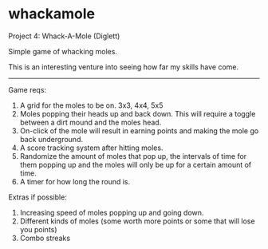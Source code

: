 # whackamole
Project 4: Whack-A-Mole (Diglett)

Simple game of whacking moles.

This is an interesting venture into seeing how far my skills have come.

--------------------------------------------------------------------------------------------------------------------------------------------------------------------

Game reqs:
1. A grid for the moles to be on. 3x3, 4x4, 5x5
2. Moles popping their heads up and back down. This will require a toggle between a dirt mound and the moles head. 
3. On-click of the mole will result in earning points and making the mole go back underground.
4. A score tracking system after hitting moles.
5. Randomize the amount of moles that pop up, the intervals of time for them popping up and the moles will only be up for a certain amount of time.
6. A timer for how long the round is.

Extras if possible:
1. Increasing speed of moles popping up and going down.
2. Different kinds of moles (some worth more points or some that will lose you points)
3. Combo streaks
